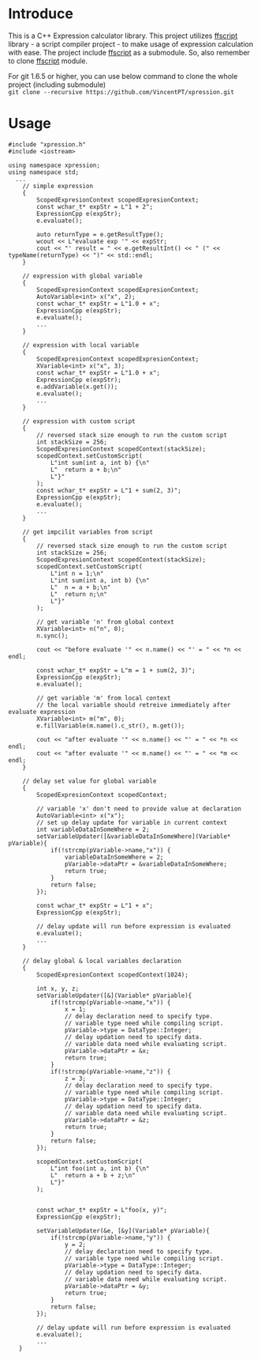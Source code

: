 # Introduce
This is a C++ Expression calculator library.
This project utilizes [ffscript](https://github.com/VincentPT/ffscript) library - a script compiler project - to make usage of expression calculation with ease.
The project include [ffscript](https://github.com/VincentPT/ffscript) as a submodule. So, also remember to clone [ffscript](https://github.com/VincentPT/ffscript) module.

For git 1.6.5 or higher, you can use below command to clone the whole project (including submodule)  
```git clone --recursive https://github.com/VincentPT/xpression.git```

# Usage
```
#include "xpression.h"
#include <iostream>

using namespace xpression;
using namespace std;
  ...
    // simple expression
    {
        ScopedExpresionContext scopedExpresionContext;
        const wchar_t* expStr = L"1 + 2";
        ExpressionCpp e(expStr);
        e.evaluate();
        
        auto returnType = e.getResultType();
        wcout << L"evaluate exp '" << expStr;
        cout << "' result = " << e.getResultInt() << " (" << typeName(returnType) << ")" << std::endl;
    }
    
    // expression with global variable
    {
        ScopedExpresionContext scopedExpresionContext;
        AutoVariable<int> x("x", 2);
        const wchar_t* expStr = L"1.0 + x";
        ExpressionCpp e(expStr);
        e.evaluate();
        ...
    }
    
    // expression with local variable
    {
        ScopedExpresionContext scopedExpresionContext;
        XVariable<int> x("x", 3);
        const wchar_t* expStr = L"1.0 + x";
        ExpressionCpp e(expStr);
        e.addVariable(x.get());
        e.evaluate();
        ...
    }
    
    // expression with custom script
    {
        // reversed stack size enough to run the custom script
        int stackSize = 256;
        ScopedExpresionContext scopedContext(stackSize);
        scopedContext.setCustomScript(
            L"int sum(int a, int b) {\n"
            L"  return a + b;\n"
            L"}"
        );
        const wchar_t* expStr = L"1 + sum(2, 3)";
        ExpressionCpp e(expStr);
        e.evaluate();
        ...
    }
    
    // get impcilit variables from script
    {
        // reversed stack size enough to run the custom script
        int stackSize = 256;
        ScopedExpresionContext scopedContext(stackSize);
        scopedContext.setCustomScript(
            L"int n = 1;\n"
            L"int sum(int a, int b) {\n"
            L"  n = a + b;\n"
            L"  return n;\n"
            L"}"
        );

        // get variable 'n' from global context
        XVariable<int> n("n", 0);
        n.sync();

        cout << "before evaluate '" << n.name() << "' = " << *n << endl;

        const wchar_t* expStr = L"m = 1 + sum(2, 3)";
        ExpressionCpp e(expStr);
        e.evaluate();

        // get variable 'm' from local context
        // the local variable should retreive immediately after evaluate expression
        XVariable<int> m("m", 0);
        e.fillVariable(m.name().c_str(), m.get());

        cout << "after evaluate '" << n.name() << "' = " << *n << endl;
        cout << "after evaluate '" << m.name() << "' = " << *m << endl;
    }
    
    // delay set value for global variable
    {
        ScopedExpresionContext scopedContext;

        // variable 'x' don't need to provide value at declaration
        AutoVariable<int> x("x");
        // set up delay update for variable in current context
        int variableDataInSomeWhere = 2;
        setVariableUpdater([&variableDataInSomeWhere](Variable* pVariable){
            if(!strcmp(pVariable->name,"x")) {
                variableDataInSomeWhere = 2;
                pVariable->dataPtr = &variableDataInSomeWhere;
                return true;
            }
            return false;
        });

        const wchar_t* expStr = L"1 + x";
        ExpressionCpp e(expStr);

        // delay update will run before expression is evaluated
        e.evaluate();
        ...
    }
    
    // delay global & local variables declaration
    {
        ScopedExpresionContext scopedContext(1024);

        int x, y, z;
        setVariableUpdater([&](Variable* pVariable){
            if(!strcmp(pVariable->name,"x")) {
                x = 1;
                // delay declaration need to specify type.
                // variable type need while compiling script.
                pVariable->type = DataType::Integer;
                // delay updation need to specify data.
                // variable data need while evaluating script.
                pVariable->dataPtr = &x;
                return true;
            }
            if(!strcmp(pVariable->name,"z")) {
                z = 3;
                // delay declaration need to specify type.
                // variable type need while compiling script.
                pVariable->type = DataType::Integer;
                // delay updation need to specify data.
                // variable data need while evaluating script.
                pVariable->dataPtr = &z;
                return true;
            }
            return false;
        });

        scopedContext.setCustomScript(
            L"int foo(int a, int b) {\n"
            L"  return a + b + z;\n"
            L"}"
        );


        const wchar_t* expStr = L"foo(x, y)";
        ExpressionCpp e(expStr);

        setVariableUpdater(&e, [&y](Variable* pVariable){
            if(!strcmp(pVariable->name,"y")) {
                y = 2;
                // delay declaration need to specify type.
                // variable type need while compiling script.
                pVariable->type = DataType::Integer;
                // delay updation need to specify data.
                // variable data need while evaluating script.
                pVariable->dataPtr = &y;
                return true;
            }
            return false;
        });

        // delay update will run before expression is evaluated
        e.evaluate();
        ...
   }
```

